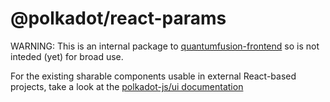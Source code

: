 # @polkadot/react-params

WARNING: This is an internal package to [quantumfusion-frontend](https://github.com/MemechiKekamoto/quantumfusion-frontend) so is not inteded (yet) for broad use.

For the existing sharable components usable in external React-based projects, take a look at the [polkadot-js/ui documentation](https://polkadot.js.org/ui/)
